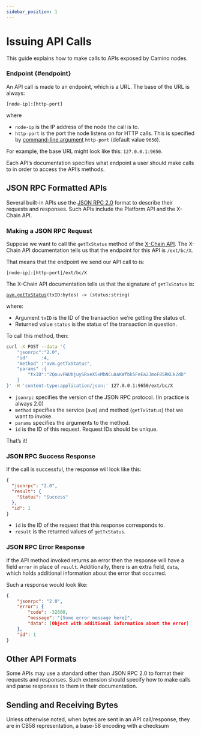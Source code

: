 ```yaml
---
sidebar_position: 1
---
```


# Issuing API Calls

This guide explains how to make calls to APIs exposed by Camino nodes.

### Endpoint {#endpoint}

An API call is made to an endpoint, which is a URL. The base of the URL is always:

`[node-ip]:[http-port]`

where

- `node-ip` is the IP address of the node the call is to.
- `http-port` is the port the node listens on for HTTP calls. This is specified by [command-line argument](../references/caminogo-config-flags.md#http-server) `http-port` (default value `9650`).

For example, the base URL might look like this: `127.0.0.1:9650`.

Each API’s documentation specifies what endpoint a user should make calls to in order to access the API’s methods.

## JSON RPC Formatted APIs

Several built-in APIs use the [JSON RPC 2.0](https://www.jsonrpc.org/specification) format to describe their requests and responses. Such APIs include the Platform API and the X-Chain API.

### Making a JSON RPC Request

Suppose we want to call the `getTxStatus` method of the [X-Chain API](x-chain.mdx). The X-Chain API documentation tells us that the endpoint for this API is `/ext/bc/X`.

That means that the endpoint we send our API call to is:

`[node-ip]:[http-port]/ext/bc/X`

The X-Chain API documentation tells us that the signature of `getTxStatus` is:

[`avm.getTxStatus`](x-chain.mdx#avmgettxstatus)`(txID:bytes) -> (status:string)`

where:

- Argument `txID` is the ID of the transaction we’re getting the status of.
- Returned value `status` is the status of the transaction in question.

To call this method, then:

```sh
curl -X POST --data '{
    "jsonrpc":"2.0",
    "id"     :4,
    "method" :"avm.getTxStatus",
    "params" :{
        "txID":"2QouvFWUbjuySRxeX5xMbNCuAaKWfbk5FeEa2JmoF85RKLk2dD"
    }
}' -H 'content-type:application/json;' 127.0.0.1:9650/ext/bc/X
```

- `jsonrpc` specifies the version of the JSON RPC protocol. (In practice is always 2.0)
- `method` specifies the service (`avm`) and method (`getTxStatus`) that we want to invoke.
- `params` specifies the arguments to the method.
- `id` is the ID of this request. Request IDs should be unique.

That’s it!

### JSON RPC Success Response

If the call is successful, the response will look like this:

```json
{
  "jsonrpc": "2.0",
  "result": {
    "Status": "Success"
  },
  "id": 1
}
```

- `id` is the ID of the request that this response corresponds to.
- `result` is the returned values of `getTxStatus`.

### JSON RPC Error Response

If the API method invoked returns an error then the response will have a field `error` in place of `result`. Additionally, there is an extra field, `data`, which holds additional information about the error that occurred.

Such a response would look like:

```json
{
    "jsonrpc": "2.0",
    "error": {
        "code": -32600,
        "message": "[Some error message here]",
        "data": [Object with additional information about the error]
    },
    "id": 1
}
```

## Other API Formats

Some APIs may use a standard other than JSON RPC 2.0 to format their requests and responses. Such extension should specify how to make calls and parse responses to them in their documentation.

## Sending and Receiving Bytes

Unless otherwise noted, when bytes are sent in an API call/response, they are in CB58 representation, a base-58 encoding with a checksum
